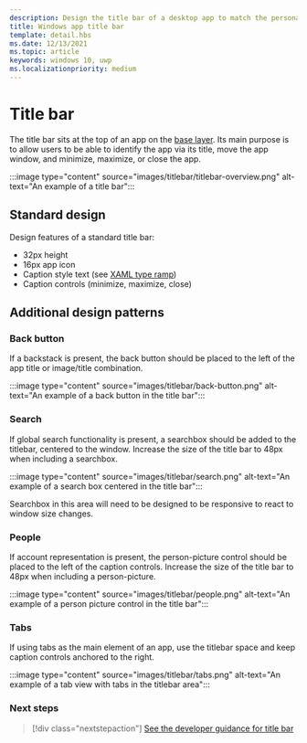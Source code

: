 ```yaml
---
description: Design the title bar of a desktop app to match the personality of the app.
title: Windows app title bar
template: detail.hbs
ms.date: 12/13/2021
ms.topic: article
keywords: windows 10, uwp
ms.localizationpriority: medium
---
```


# Title bar

The title bar sits at the top of an app on the [base layer](../signature-experiences/layering.md). Its main purpose is to allow users to be able to identify the app via its title, move the app window, and minimize, maximize, or close the app.

:::image type="content" source="images/titlebar/titlebar-overview.png" alt-text="An example of a title bar":::

## Standard design

Design features of a standard title bar:

- 32px height
- 16px app icon
- Caption style text (see [XAML type ramp](../style/xaml-theme-resources.md#the-xaml-type-ramp))
- Caption controls (minimize, maximize, close)

## Additional design patterns

### Back button

If a backstack is present, the back button should be placed to the left of the app title or image/title combination.

:::image type="content" source="images/titlebar/back-button.png" alt-text="An example of a back button in the title bar":::

### Search

If global search functionality is present, a searchbox should be added to the titlebar, centered to the window. Increase the size of the title bar to 48px when including a searchbox.

:::image type="content" source="images/titlebar/search.png" alt-text="An example of a search box centered in the title bar":::

Searchbox in this area will need to be designed to be responsive to react to window size changes.

### People

If account representation is present, the person-picture control should be placed to the left of the caption controls.
Increase the size of the title bar to 48px when including a person-picture.

:::image type="content" source="images/titlebar/people.png" alt-text="An example of a person picture control in the title bar":::

### Tabs

If using tabs as the main element of an app, use the titlebar space and keep caption controls anchored to the right.

:::image type="content" source="images/titlebar/tabs.png" alt-text="An example of a tab view with tabs in the titlebar area":::

### Next steps

> [!div class="nextstepaction"]
> [See the developer guidance for title bar](../../develop/title-bar.md)